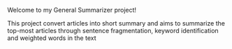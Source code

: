 Welcome to my General Summarizer project!

This project convert articles into short summary and aims to summarize the top-most articles through
sentence fragmentation, keyword identification and weighted words in the text
